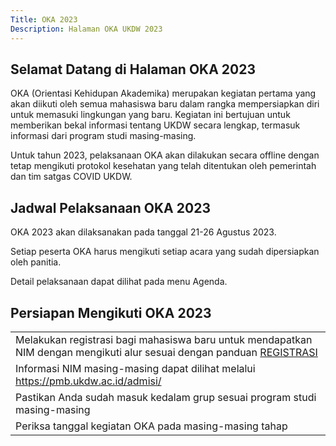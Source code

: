 ```yaml
---
Title: OKA 2023
Description: Halaman OKA UKDW 2023
---
```


## Selamat Datang di Halaman OKA 2023

OKA (Orientasi Kehidupan Akademika) merupakan kegiatan pertama yang akan diikuti oleh semua mahasiswa baru dalam rangka mempersiapkan diri untuk memasuki lingkungan yang baru.
Kegiatan ini bertujuan untuk memberikan bekal informasi tentang UKDW secara lengkap, termasuk informasi dari program studi masing-masing.

Untuk tahun 2023, pelaksanaan OKA akan dilakukan secara offline dengan tetap mengikuti protokol kesehatan yang telah ditentukan oleh pemerintah dan tim satgas COVID UKDW.

## Jadwal Pelaksanaan OKA 2023

OKA 2023 akan dilaksanakan pada tanggal 21-26 Agustus 2023.

Setiap peserta OKA harus mengikuti setiap acara yang sudah dipersiapkan oleh panitia.

Detail pelaksanaan dapat dilihat pada menu Agenda.

## Persiapan Mengikuti OKA 2023

<table style="width: 100%;">
    <tbody>
        <tr>
            <td>Melakukan registrasi bagi mahasiswa baru untuk mendapatkan NIM dengan mengikuti alur sesuai dengan panduan <a href="assets/document/panduan-registrasi-maba.pdf">REGISTRASI</a></td>
        </tr>
        <tr>
            <td>Informasi NIM masing-masing dapat dilihat melalui <a href="https://pmb.ukdw.ac.id/admisi/">https://pmb.ukdw.ac.id/admisi/</a></td>
        </tr>
        <tr>
            <td>Pastikan Anda sudah masuk kedalam grup sesuai program studi masing-masing</td>
        </tr>
        <tr>
            <td>Periksa tanggal kegiatan OKA pada masing-masing tahap</td>
        </tr>
    </tbody>
</table>

